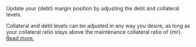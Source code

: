 Update your {debt} margin position by adjusting the debt and collateral levels.

Collateral and debt levels can be adjusted in any way you desire, as long as your collateral ratio stays above the maintenance collateral ratio of {mr}. [Read more.](dex/shorting)